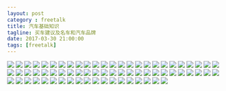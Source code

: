 ```yaml
---
layout: post
category : freetalk
title: 汽车基础知识
tagline: 买车建议及名车和汽车品牌
date: 2017-03-30 21:00:00
tags: [freetalk]
---
```


<style>

.post-full img {

	max-height: 1000px;
}

</style>


<img src="http://7xpzem.com1.z0.glb.clouddn.com/2017-04-20-car.001.jpeg" class="img-responsive img-rounded center-block" />
<img src="http://7xpzem.com1.z0.glb.clouddn.com/2017-04-20-car.002.jpeg" class="img-responsive img-rounded center-block" />
<img src="http://7xpzem.com1.z0.glb.clouddn.com/2017-04-20-car.003.jpeg" class="img-responsive img-rounded center-block" />
<img src="http://7xpzem.com1.z0.glb.clouddn.com/2017-04-20-car.004.jpeg" class="img-responsive img-rounded center-block" />
<img src="http://7xpzem.com1.z0.glb.clouddn.com/2017-04-20-car.005.jpeg" class="img-responsive img-rounded center-block" />
<img src="http://7xpzem.com1.z0.glb.clouddn.com/2017-04-20-car.006.jpeg" class="img-responsive img-rounded center-block" />
<img src="http://7xpzem.com1.z0.glb.clouddn.com/2017-04-20-car.007.jpeg" class="img-responsive img-rounded center-block" />
<img src="http://7xpzem.com1.z0.glb.clouddn.com/2017-04-20-car.008.jpeg" class="img-responsive img-rounded center-block" />
<img src="http://7xpzem.com1.z0.glb.clouddn.com/2017-04-20-car.009.jpeg" class="img-responsive img-rounded center-block" />
<img src="http://7xpzem.com1.z0.glb.clouddn.com/2017-04-20-car.010.jpeg" class="img-responsive img-rounded center-block" />
<img src="http://7xpzem.com1.z0.glb.clouddn.com/2017-04-20-car.011.jpeg" class="img-responsive img-rounded center-block" />
<img src="http://7xpzem.com1.z0.glb.clouddn.com/2017-04-20-car.012.jpeg" class="img-responsive img-rounded center-block" />
<img src="http://7xpzem.com1.z0.glb.clouddn.com/2017-04-20-car.013.jpeg" class="img-responsive img-rounded center-block" />
<img src="http://7xpzem.com1.z0.glb.clouddn.com/2017-04-20-car.014.jpeg" class="img-responsive img-rounded center-block" />
<img src="http://7xpzem.com1.z0.glb.clouddn.com/2017-04-20-car.015.jpeg" class="img-responsive img-rounded center-block" />
<img src="http://7xpzem.com1.z0.glb.clouddn.com/2017-04-20-car.016.jpeg" class="img-responsive img-rounded center-block" />
<img src="http://7xpzem.com1.z0.glb.clouddn.com/2017-04-20-car.017.jpeg" class="img-responsive img-rounded center-block" />
<img src="http://7xpzem.com1.z0.glb.clouddn.com/2017-04-20-car.018.jpeg" class="img-responsive img-rounded center-block" />
<img src="http://7xpzem.com1.z0.glb.clouddn.com/2017-04-20-car.019.jpeg" class="img-responsive img-rounded center-block" />
<img src="http://7xpzem.com1.z0.glb.clouddn.com/2017-04-20-car.020.jpeg" class="img-responsive img-rounded center-block" />
<img src="http://7xpzem.com1.z0.glb.clouddn.com/2017-04-20-car.021.jpeg" class="img-responsive img-rounded center-block" />
<img src="http://7xpzem.com1.z0.glb.clouddn.com/2017-04-20-car.022.jpeg" class="img-responsive img-rounded center-block" />
<img src="http://7xpzem.com1.z0.glb.clouddn.com/2017-04-20-car.023.jpeg" class="img-responsive img-rounded center-block" />
<img src="http://7xpzem.com1.z0.glb.clouddn.com/2017-04-20-car.024.jpeg" class="img-responsive img-rounded center-block" />
<img src="http://7xpzem.com1.z0.glb.clouddn.com/2017-04-20-car.025.jpeg" class="img-responsive img-rounded center-block" />
<img src="http://7xpzem.com1.z0.glb.clouddn.com/2017-04-20-car.026.jpeg" class="img-responsive img-rounded center-block" />
<img src="http://7xpzem.com1.z0.glb.clouddn.com/2017-04-20-car.027.jpeg" class="img-responsive img-rounded center-block" />
<img src="http://7xpzem.com1.z0.glb.clouddn.com/2017-04-20-car.028.jpeg" class="img-responsive img-rounded center-block" />
<img src="http://7xpzem.com1.z0.glb.clouddn.com/2017-04-20-car.029.jpeg" class="img-responsive img-rounded center-block" />
<img src="http://7xpzem.com1.z0.glb.clouddn.com/2017-04-20-car.030.jpeg" class="img-responsive img-rounded center-block" />
<img src="http://7xpzem.com1.z0.glb.clouddn.com/2017-04-20-car.031.jpeg" class="img-responsive img-rounded center-block" />
<img src="http://7xpzem.com1.z0.glb.clouddn.com/2017-04-20-car.032.jpeg" class="img-responsive img-rounded center-block" />
<img src="http://7xpzem.com1.z0.glb.clouddn.com/2017-04-20-car.033.jpeg" class="img-responsive img-rounded center-block" />
<img src="http://7xpzem.com1.z0.glb.clouddn.com/2017-04-20-car.034.jpeg" class="img-responsive img-rounded center-block" />
<img src="http://7xpzem.com1.z0.glb.clouddn.com/2017-04-20-car.035.jpeg" class="img-responsive img-rounded center-block" />
<img src="http://7xpzem.com1.z0.glb.clouddn.com/2017-04-20-car.036.jpeg" class="img-responsive img-rounded center-block" />
<img src="http://7xpzem.com1.z0.glb.clouddn.com/2017-04-20-car.037.jpeg" class="img-responsive img-rounded center-block" />
<img src="http://7xpzem.com1.z0.glb.clouddn.com/2017-04-20-car.038.jpeg" class="img-responsive img-rounded center-block" />
<img src="http://7xpzem.com1.z0.glb.clouddn.com/2017-04-20-car.039.jpeg" class="img-responsive img-rounded center-block" />
<img src="http://7xpzem.com1.z0.glb.clouddn.com/2017-04-20-car.040.jpeg" class="img-responsive img-rounded center-block" />
<img src="http://7xpzem.com1.z0.glb.clouddn.com/2017-04-20-car.041.jpeg" class="img-responsive img-rounded center-block" />
<img src="http://7xpzem.com1.z0.glb.clouddn.com/2017-04-20-car.042.jpeg" class="img-responsive img-rounded center-block" />
<img src="http://7xpzem.com1.z0.glb.clouddn.com/2017-04-20-car.043.jpeg" class="img-responsive img-rounded center-block" />
<img src="http://7xpzem.com1.z0.glb.clouddn.com/2017-04-20-car.044.jpeg" class="img-responsive img-rounded center-block" />
<img src="http://7xpzem.com1.z0.glb.clouddn.com/2017-04-20-car.045.jpeg" class="img-responsive img-rounded center-block" />
<img src="http://7xpzem.com1.z0.glb.clouddn.com/2017-04-20-car.046.jpeg" class="img-responsive img-rounded center-block" />
<img src="http://7xpzem.com1.z0.glb.clouddn.com/2017-04-20-car.047.jpeg" class="img-responsive img-rounded center-block" />
<img src="http://7xpzem.com1.z0.glb.clouddn.com/2017-04-20-car.048.jpeg" class="img-responsive img-rounded center-block" />
<img src="http://7xpzem.com1.z0.glb.clouddn.com/2017-04-20-car.049.jpeg" class="img-responsive img-rounded center-block" />
<img src="http://7xpzem.com1.z0.glb.clouddn.com/2017-04-20-car.050.jpeg" class="img-responsive img-rounded center-block" />
<img src="http://7xpzem.com1.z0.glb.clouddn.com/2017-04-20-car.051.jpeg" class="img-responsive img-rounded center-block" />
<img src="http://7xpzem.com1.z0.glb.clouddn.com/2017-04-20-car.052.jpeg" class="img-responsive img-rounded center-block" />
<img src="http://7xpzem.com1.z0.glb.clouddn.com/2017-04-20-car.053.jpeg" class="img-responsive img-rounded center-block" />
<img src="http://7xpzem.com1.z0.glb.clouddn.com/2017-04-20-car.054.jpeg" class="img-responsive img-rounded center-block" />
<img src="http://7xpzem.com1.z0.glb.clouddn.com/2017-04-20-car.055.jpeg" class="img-responsive img-rounded center-block" />
<img src="http://7xpzem.com1.z0.glb.clouddn.com/2017-04-20-car.056.jpeg" class="img-responsive img-rounded center-block" />
<img src="http://7xpzem.com1.z0.glb.clouddn.com/2017-04-20-car.057.jpeg" class="img-responsive img-rounded center-block" />
<img src="http://7xpzem.com1.z0.glb.clouddn.com/2017-04-20-car.058.jpeg" class="img-responsive img-rounded center-block" />
<img src="http://7xpzem.com1.z0.glb.clouddn.com/2017-04-20-car.059.jpeg" class="img-responsive img-rounded center-block" />
<img src="http://7xpzem.com1.z0.glb.clouddn.com/2017-04-20-car.060.jpeg" class="img-responsive img-rounded center-block" />
<img src="http://7xpzem.com1.z0.glb.clouddn.com/2017-04-20-car.061.jpeg" class="img-responsive img-rounded center-block" />
<img src="http://7xpzem.com1.z0.glb.clouddn.com/2017-04-20-car.062.jpeg" class="img-responsive img-rounded center-block" />
<img src="http://7xpzem.com1.z0.glb.clouddn.com/2017-04-20-car.063.jpeg" class="img-responsive img-rounded center-block" />
<img src="http://7xpzem.com1.z0.glb.clouddn.com/2017-04-20-car.064.jpeg" class="img-responsive img-rounded center-block" />
<img src="http://7xpzem.com1.z0.glb.clouddn.com/2017-04-20-car.065.jpeg" class="img-responsive img-rounded center-block" />
<img src="http://7xpzem.com1.z0.glb.clouddn.com/2017-04-20-car.066.jpeg" class="img-responsive img-rounded center-block" />
<img src="http://7xpzem.com1.z0.glb.clouddn.com/2017-04-20-car.067.jpeg" class="img-responsive img-rounded center-block" />
<img src="http://7xpzem.com1.z0.glb.clouddn.com/2017-04-20-car.068.jpeg" class="img-responsive img-rounded center-block" />
<img src="http://7xpzem.com1.z0.glb.clouddn.com/2017-04-20-car.069.jpeg" class="img-responsive img-rounded center-block" />